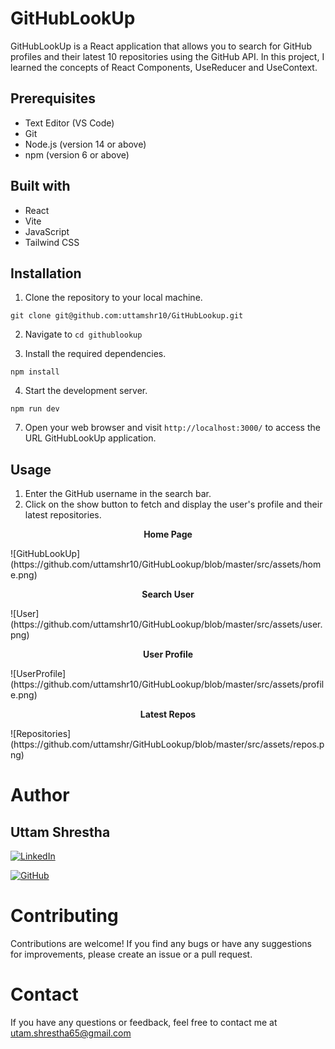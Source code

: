 # GitHubLookUp
GitHubLookUp is a React application that allows you to search for GitHub profiles and their latest 10 repositories using the GitHub API. In this project, I learned the concepts of React Components, UseReducer and UseContext.
## Prerequisites
- Text Editor (VS Code)
- Git
- Node.js (version 14 or above)
- npm (version 6 or above)

## Built with
- React
- Vite
- JavaScript
- Tailwind CSS

## Installation

1. Clone the repository to your local machine.
```
git clone git@github.com:uttamshr10/GitHubLookup.git
```

2. Navigate to `cd githublookup`

3. Install the required dependencies. 
```
npm install
```

4. Start the development server.
 ```
 npm run dev
 ```


7. Open your web browser and visit `http://localhost:3000/` to access the URL GitHubLookUp application.

## Usage

1. Enter the GitHub username in the search bar.
2. Click on the show button to fetch and display the user's profile and their latest repositories.

<p align="center"><b>Home Page</b></p>
![GitHubLookUp](https://github.com/uttamshr10/GitHubLookup/blob/master/src/assets/home.png)

<p align="center"><b>Search User</b></p>
![User](https://github.com/uttamshr10/GitHubLookup/blob/master/src/assets/user.png)

<p align="center"><b>User Profile</b></p>
![UserProfile](https://github.com/uttamshr10/GitHubLookup/blob/master/src/assets/profile.png)

<p align="center"><b>Latest Repos</b></p>
![Repositories](https://github.com/uttamshr/GitHubLookup/blob/master/src/assets/repos.png)

# Author
## Uttam Shrestha
[![LinkedIn](https://img.shields.io/badge/-LinkedIn-blue?style=flat-square&logo=linkedin&logoColor=white)](https://www.linkedin.com/in/uttamshr/)

[![GitHub](https://img.shields.io/badge/GitHub-%23121011.svg?style=for-the-badge&logo=github&logoColor=white)](https://github.com/uttamshr10)



# Contributing

Contributions are welcome! If you find any bugs or have any suggestions for improvements, please create an issue or a pull request.

# Contact

If you have any questions or feedback, feel free to contact me at utam.shrestha65@gmail.com
